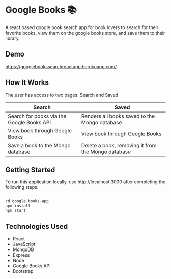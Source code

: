 # Google Books 📚

A react based google book search app for book lovers to search for their favorite books, view them on the google books store, and save them to their library.

## Demo
https://googlebookssearchreactapp.herokuapp.com/

## How It Works

The user has access to two pages: Search and Saved

Search | Saved
------------ | -------------
Search for books via the Google Books API  | Renders all books saved to the Mongo database
View book through Google Books | View book through Google Books
Save a book to the Mongo database | Delete a book, removing it from the Mongo database

## Getting Started

To run this application locally, use http://localhost:3000 after completing the following steps.

```js

cd google-books-app
npm install
npm start
```

## Technologies Used

* React
* JavaScript
* MongoDB
* Express
* Node
* Google Books API
* Bootstrap
